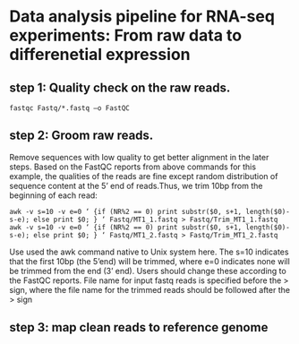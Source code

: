 # Data analysis pipeline for RNA-seq experiments: From raw data to differenetial expression


## step 1: Quality check on the raw reads.
```
fastqc Fastq/*.fastq –o FastQC
```

## step 2:  Groom raw reads.

Remove sequences with low quality to get better alignment in the later steps. Based on the FastQC reports from above commands for this example,
the qualities of the reads are fine except random distribution of sequence content at the 5’ end of reads.Thus, we trim 10bp from the beginning of each read: 
```
awk -v s=10 -v e=0 ‘ {if (NR%2 == 0) print substr($0, s+1, length($0)-s-e); else print $0; } ‘ Fastq/MT1_1.fastq > Fastq/Trim_MT1_1.fastq
awk -v s=10 -v e=0 ‘ {if (NR%2 == 0) print substr($0, s+1, length($0)-s-e); else print $0; } ‘ Fastq/MT1_2.fastq > Fastq/Trim_MT1_2.fastq
```
Use used the awk command native to Unix system here. The s=10 indicates that the first 10bp (the 5’end) will be trimmed, where e=0 indicates none will be trimmed 
from the end (3’ end). Users should change these according to the FastQC reports. File name for input fastq reads is specified before the > sign, where the file 
name for the trimmed reads should be followed after the > sign

## step 3: map clean reads to reference genome
